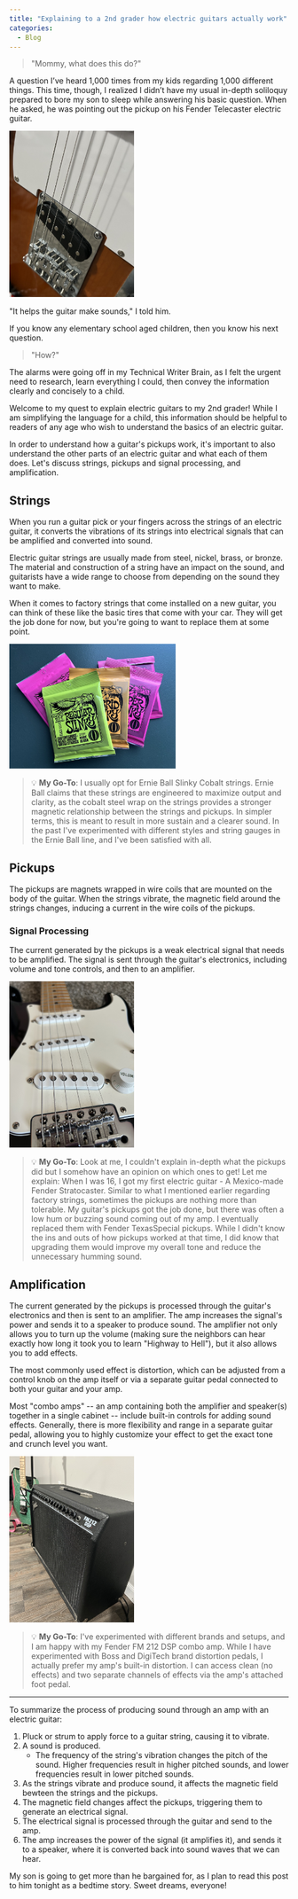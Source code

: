 ```yaml
---
title: "Explaining to a 2nd grader how electric guitars actually work"
categories:
  - Blog
---
```


> "Mommy, what does this do?"
  
A question I’ve heard 1,000 times from my kids regarding 1,000 different things. This time, though, I realized I didn’t have my usual in-depth soliloquy prepared to bore my son to sleep while answering his basic question. When he asked, he was pointing out the pickup on his Fender Telecaster electric guitar.

<img src="/assets/images/IMG_3390.jpg" width=225 height=300>

"It helps the guitar make sounds," I told him. 

If you know any elementary school aged children, then you know his next question. 

> "How?" 

The alarms were going off in my Technical Writer Brain, as I felt the urgent need to research, learn everything I could, then convey the information clearly and concisely to a child. 

Welcome to my quest to explain electric guitars to my 2nd grader! While I am simplifying the language for a child, this information should be helpful to readers of any age who wish to understand the basics of an electric guitar.

In order to understand how a guitar's pickups work, it's important to also understand the other parts of an electric guitar and what each of them does. Let's discuss strings, pickups and signal processing, and amplification.

## Strings

When you run a guitar pick or your fingers across the strings of an electric guitar, it converts the vibrations of its strings into electrical signals that can be amplified and converted into sound. 

Electric guitar strings are usually made from steel, nickel, brass, or bronze. The material and construction of a string have an impact on the sound, and guitarists have a wide range to choose from depending on the sound they want to make. 

When it comes to factory strings that come installed on a new guitar, you can think of these like the basic tires that come with your car. They will get the job done for now, but you're going to want to replace them at some point.

<img src="/assets/images/IMG_3391.jpg" width=300 height=225>

> :bulb: **My Go-To**: I usually opt for Ernie Ball Slinky Cobalt strings. Ernie Ball claims that these strings are engineered to maximize output and clarity, as the cobalt steel wrap on the strings provides a stronger magnetic relationship between the strings and pickups. In simpler terms, this is meant to result in more sustain and a clearer sound. In the past I've experimented with different styles and string gauges in the Ernie Ball line, and I've been satisfied with all.

## Pickups
The pickups are magnets wrapped in wire coils that are mounted on the body of the guitar. When the strings vibrate, the magnetic field around the strings changes, inducing a current in the wire coils of the pickups. 

### Signal Processing

The current generated by the pickups is a weak electrical signal that needs to be amplified. The signal is sent through the guitar's electronics, including volume and tone controls, and then to an amplifier.

<img src="/assets/images/IMG_3394.jpg" width=225 height=300>

> :bulb: **My Go-To**:  Look at me, I couldn't explain in-depth what the pickups did but I somehow have an opinion on which ones to get! Let me explain: When I was 16, I got my first electric guitar - A Mexico-made Fender Stratocaster. Similar to what I mentioned earlier regarding factory strings, sometimes the pickups are nothing more than tolerable. My guitar's pickups got the job done, but there was often a low hum or buzzing sound coming out of my amp. I eventually replaced them with Fender TexasSpecial pickups. While I didn't know the ins and outs of how pickups worked at that time, I did know that upgrading them would improve my overall tone and reduce the unnecessary humming sound. 


## Amplification

The current generated by the pickups is processed through the guitar's electronics and then is sent to an amplifier. The amp increases the signal's power and sends it to a speaker to produce sound. The amplifier not only allows you to turn up the volume (making sure the neighbors can hear exactly how long it took you to learn "Highway to Hell"), but it also allows you to add effects.

The most commonly used effect is distortion, which can be adjusted from a control knob on the amp itself or via a separate guitar pedal connected to both your guitar and your amp.

Most "combo amps" -- an amp containing both the amplifier and speaker(s) together in a single cabinet -- include built-in controls for adding sound effects. Generally, there is more flexibility and range in a separate guitar pedal, allowing you to highly customize your effect to get the exact tone and crunch level you want. 

<img src="/assets/images/IMG_3395.jpg" width=225 height=300>

> :bulb: **My Go-To**:  I've experimented with different brands and setups, and I am happy with my Fender FM 212 DSP combo amp. While I have experimented with Boss and DigiTech brand distortion pedals, I actually prefer my amp's built-in distortion. I can access clean (no effects) and two separate channels of effects via the amp's attached foot pedal. 

---

To summarize the process of producing sound through an amp with an electric guitar:
1. Pluck or strum to apply force to a guitar string, causing it to vibrate.
2. A sound is produced.
     - The frequency of the string's vibration changes the pitch of the sound. Higher frequencies result in higher pitched sounds, and lower frequencies result in lower pitched sounds.
3. As the strings vibrate and produce sound, it affects the magnetic field bewteen the strings and the pickups.
4. The magnetic field changes affect the pickups, triggering them to generate an electrical signal.
5. The electrical signal is processed through the guitar and send to the amp.
6. The amp increases the power of the signal (it amplifies it), and sends it to a speaker, where it is converted back into sound waves that we can hear.

My son is going to get more than he bargained for, as I plan to read this post to him tonight as a bedtime story. Sweet dreams, everyone! 
